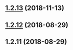 <a name="1.2.13"></a>
## [1.2.13](https://github.com/tinper-bee/bee-panel/compare/v1.2.12...v1.2.13) (2018-11-13)



<a name="1.2.12"></a>
## [1.2.12](https://github.com/tinper-bee/bee-panel/compare/v1.2.11...v1.2.12) (2018-08-29)



<a name="1.2.11"></a>
## 1.2.11 (2018-08-29)



